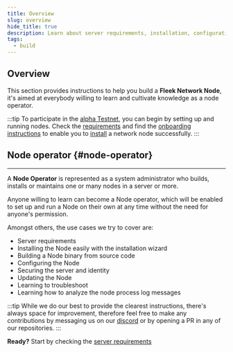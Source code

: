 ```yaml
---
title: Overview
slug: overview
hide_title: true
description: Learn about server requirements, installation, configuration, and more. Become a Node Operator and contribute to the network's growth.  
tags:
  - build
---
```


## Overview

This section provides instructions to help you build a **Fleek Network Node**, it's aimed at everybody willing to learn and cultivate knowledge as a node operator.

:::tip
To participate in the [alpha Testnet](/docs/roadmap), you can begin by setting up and running nodes. Check the [requirements](/docs/node/requirements) and find the [onboarding instructions](/docs/node/testnet-onboarding) to enable you to [install](/docs/node/install) a network node successfully.
:::

## Node operator {#node-operator}

---

A **Node Operator** is represented as a system administrator who builds, installs or maintains one or many nodes in a server or more.

Anyone willing to learn can become a Node operator, which will be enabled to set up and run a Node on their own at any time without the need for anyone's permission.

Amongst others, the use cases we try to cover are:

- Server requirements
- Installing the Node easily with the installation wizard
- Building a Node binary from source code
- Configuring the Node
- Securing the server and identity
- Updating the Node
- Learning to troubleshoot
- Learning how to analyze the node process log messages

:::tip
While we do our best to provide the clearest instructions, there's always space for improvement, therefore feel free to make any contributions by messaging us on our [discord](https://discord.gg/fleek) or by opening a PR in any of our repositories.
:::

**Ready?** Start by checking the [server requirements](/docs/node/requirements)
